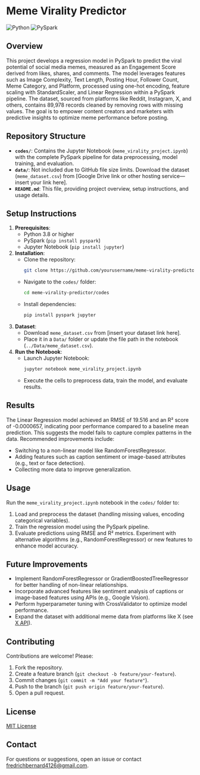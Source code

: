 # Meme Virality Predictor

![Python](https://img.shields.io/badge/Python-3.8+-blue)
![PySpark](https://img.shields.io/badge/PySpark-3.5-orange)

## Overview
This project develops a regression model in PySpark to predict the viral potential of social media memes, measured as an Engagement Score derived from likes, shares, and comments. The model leverages features such as Image Complexity, Text Length, Posting Hour, Follower Count, Meme Category, and Platform, processed using one-hot encoding, feature scaling with StandardScaler, and Linear Regression within a PySpark pipeline. The dataset, sourced from platforms like Reddit, Instagram, X, and others, contains 89,978 records cleaned by removing rows with missing values. The goal is to empower content creators and marketers with predictive insights to optimize meme performance before posting.

## Repository Structure
- **`codes/`**: Contains the Jupyter Notebook (`meme_virality_project.ipynb`) with the complete PySpark pipeline for data preprocessing, model training, and evaluation.
- **`data/`**: Not included due to GitHub file size limits. Download the dataset (`meme_dataset.csv`) from [Google Drive link or other hosting service—insert your link here].
- **`README.md`**: This file, providing project overview, setup instructions, and usage details.

## Setup Instructions
1. **Prerequisites**:
   - Python 3.8 or higher
   - PySpark (`pip install pyspark`)
   - Jupyter Notebook (`pip install jupyter`)
2. **Installation**:
   - Clone the repository:
     ```bash
     git clone https://github.com/yourusername/meme-virality-predictor.git
     ```
   - Navigate to the `codes/` folder:
     ```bash
     cd meme-virality-predictor/codes
     ```
   - Install dependencies:
     ```bash
     pip install pyspark jupyter
     ```
3. **Dataset**:
   - Download `meme_dataset.csv` from [insert your dataset link here].
   - Place it in a `Data/` folder or update the file path in the notebook (`../Data/meme_dataset.csv`).
4. **Run the Notebook**:
   - Launch Jupyter Notebook:
     ```bash
     jupyter notebook meme_virality_project.ipynb
     ```
   - Execute the cells to preprocess data, train the model, and evaluate results.

## Results
The Linear Regression model achieved an RMSE of 19.516 and an R² score of -0.0000657, indicating poor performance compared to a baseline mean prediction. This suggests the model fails to capture complex patterns in the data. Recommended improvements include:
- Switching to a non-linear model like RandomForestRegressor.
- Adding features such as caption sentiment or image-based attributes (e.g., text or face detection).
- Collecting more data to improve generalization.

## Usage
Run the `meme_virality_project.ipynb` notebook in the `codes/` folder to:
1. Load and preprocess the dataset (handling missing values, encoding categorical variables).
2. Train the regression model using the PySpark pipeline.
3. Evaluate predictions using RMSE and R² metrics.
Experiment with alternative algorithms (e.g., RandomForestRegressor) or new features to enhance model accuracy.

## Future Improvements
- Implement RandomForestRegressor or GradientBoostedTreeRegressor for better handling of non-linear relationships.
- Incorporate advanced features like sentiment analysis of captions or image-based features using APIs (e.g., Google Vision).
- Perform hyperparameter tuning with CrossValidator to optimize model performance.
- Expand the dataset with additional meme data from platforms like X (see [X API](https://x.ai/api)).

## Contributing
Contributions are welcome! Please:
1. Fork the repository.
2. Create a feature branch (`git checkout -b feature/your-feature`).
3. Commit changes (`git commit -m "Add your feature"`).
4. Push to the branch (`git push origin feature/your-feature`).
5. Open a pull request.

## License
[MIT License](LICENSE)

## Contact
For questions or suggestions, open an issue or contact fredrichbernard4126@gmail.com.
